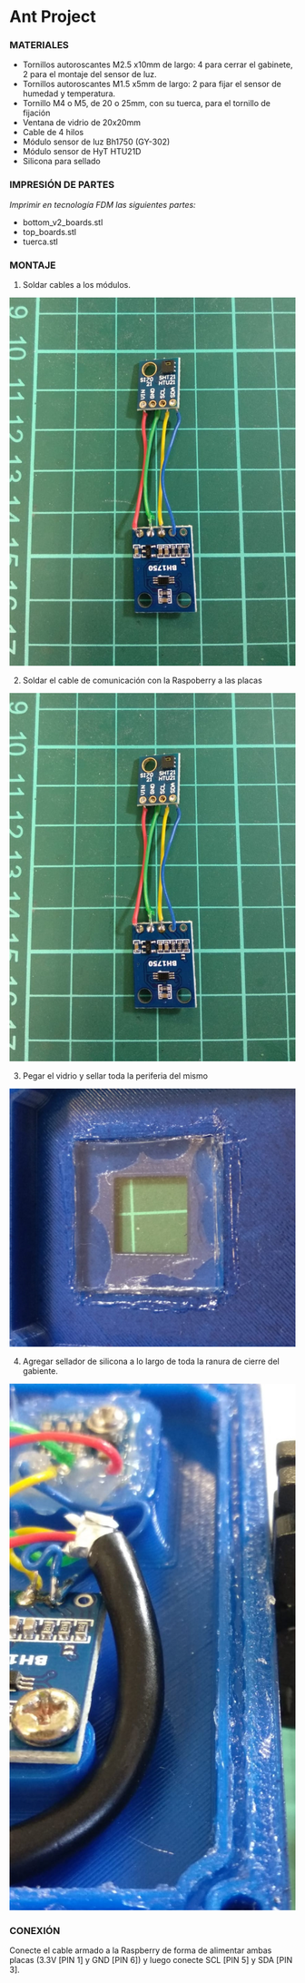 # Ant Project

### MATERIALES

- Tornillos autoroscantes M2.5 x10mm de largo: 4 para cerrar el gabinete, 2 para el montaje del sensor de luz.
- Tornillos autoroscantes M1.5 x5mm de largo: 2 para fijar el sensor de humedad y temperatura.
- Tornillo M4 o M5, de 20 o 25mm, con su tuerca, para el tornillo de fijación
- Ventana de vidrio de 20x20mm
- Cable de 4 hilos
- Módulo sensor de luz Bh1750 (GY-302)
- Módulo sensor de HyT HTU21D
- Silicona para sellado

### IMPRESIÓN DE PARTES

*Imprimir en tecnología FDM las siguientes partes:*
- bottom_v2_boards.stl
- top_boards.stl
- tuerca.stl

### MONTAJE

1. Soldar cables a los módulos.

![alt text](https://github.com/prototipado/ant_recorder/blob/main/Hardware/Imagenes/img_10.jpeg)

2. Soldar el cable de comunicación con la Raspoberry a las placas

![alt text](https://github.com/prototipado/ant_recorder/blob/main/Hardware/Imagenes/img_10.jpeg)

3. Pegar el vidrio y sellar toda la periferia del mismo

![alt text](https://github.com/prototipado/ant_recorder/blob/main/Hardware/Imagenes/img_4.jpeg)

4. Agregar sellador de silicona a lo largo de toda la ranura de cierre del gabiente.

![alt text](https://github.com/prototipado/ant_recorder/blob/main/Hardware/Imagenes/img_3.jpeg)

### CONEXIÓN
Conecte el cable armado a la Raspberry de forma de alimentar ambas placas (3.3V [PIN 1] y GND [PIN 6]) y luego conecte SCL [PIN 5] y SDA [PIN 3].
